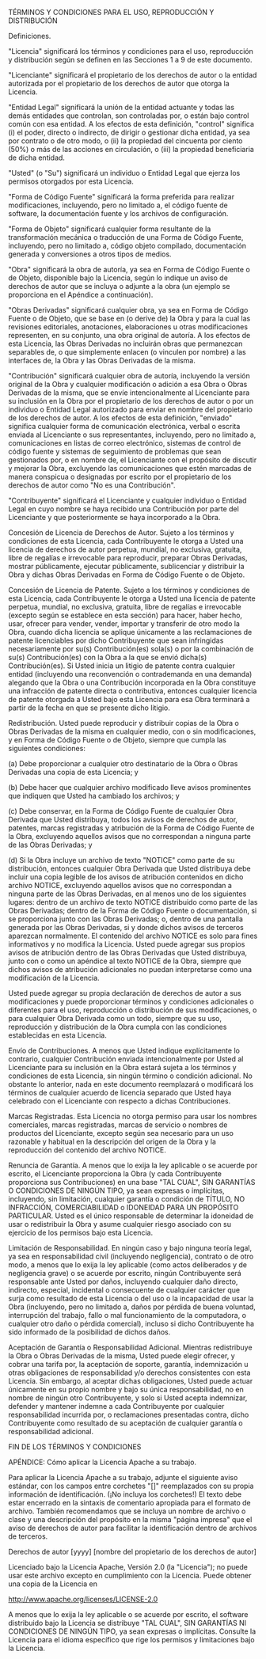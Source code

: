 TÉRMINOS Y CONDICIONES PARA EL USO, REPRODUCCIÓN Y DISTRIBUCIÓN

Definiciones.

"Licencia" significará los términos y condiciones para el uso, reproducción y distribución según se definen en las Secciones 1 a 9 de este documento.

"Licenciante" significará el propietario de los derechos de autor o la entidad autorizada por el propietario de los derechos de autor que otorga la Licencia.

"Entidad Legal" significará la unión de la entidad actuante y todas las demás entidades que controlan, son controladas por, o están bajo control común con esa entidad. A los efectos de esta definición, "control" significa (i) el poder, directo o indirecto, de dirigir o gestionar dicha entidad, ya sea por contrato o de otro modo, o (ii) la propiedad del cincuenta por ciento (50%) o más de las acciones en circulación, o (iii) la propiedad beneficiaria de dicha entidad.

"Usted" (o "Su") significará un individuo o Entidad Legal que ejerza los permisos otorgados por esta Licencia.

"Forma de Código Fuente" significará la forma preferida para realizar modificaciones, incluyendo, pero no limitado a, el código fuente de software, la documentación fuente y los archivos de configuración.

"Forma de Objeto" significará cualquier forma resultante de la transformación mecánica o traducción de una Forma de Código Fuente, incluyendo, pero no limitado a, código objeto compilado, documentación generada y conversiones a otros tipos de medios.

"Obra" significará la obra de autoría, ya sea en Forma de Código Fuente o de Objeto, disponible bajo la Licencia, según lo indique un aviso de derechos de autor que se incluya o adjunte a la obra (un ejemplo se proporciona en el Apéndice a continuación).

"Obras Derivadas" significará cualquier obra, ya sea en Forma de Código Fuente o de Objeto, que se base en (o derive de) la Obra y para la cual las revisiones editoriales, anotaciones, elaboraciones u otras modificaciones representen, en su conjunto, una obra original de autoría. A los efectos de esta Licencia, las Obras Derivadas no incluirán obras que permanezcan separables de, o que simplemente enlacen (o vinculen por nombre) a las interfaces de, la Obra y las Obras Derivadas de la misma.

"Contribución" significará cualquier obra de autoría, incluyendo la versión original de la Obra y cualquier modificación o adición a esa Obra o Obras Derivadas de la misma, que se envíe intencionalmente al Licenciante para su inclusión en la Obra por el propietario de los derechos de autor o por un individuo o Entidad Legal autorizado para enviar en nombre del propietario de los derechos de autor. A los efectos de esta definición, "enviado" significa cualquier forma de comunicación electrónica, verbal o escrita enviada al Licenciante o sus representantes, incluyendo, pero no limitado a, comunicaciones en listas de correo electrónico, sistemas de control de código fuente y sistemas de seguimiento de problemas que sean gestionados por, o en nombre de, el Licenciante con el propósito de discutir y mejorar la Obra, excluyendo las comunicaciones que estén marcadas de manera conspicua o designadas por escrito por el propietario de los derechos de autor como "No es una Contribución".

"Contribuyente" significará el Licenciante y cualquier individuo o Entidad Legal en cuyo nombre se haya recibido una Contribución por parte del Licenciante y que posteriormente se haya incorporado a la Obra.

Concesión de Licencia de Derechos de Autor. Sujeto a los términos y condiciones de esta Licencia, cada Contribuyente le otorga a Usted una licencia de derechos de autor perpetua, mundial, no exclusiva, gratuita, libre de regalías e irrevocable para reproducir, preparar Obras Derivadas, mostrar públicamente, ejecutar públicamente, sublicenciar y distribuir la Obra y dichas Obras Derivadas en Forma de Código Fuente o de Objeto.

Concesión de Licencia de Patente. Sujeto a los términos y condiciones de esta Licencia, cada Contribuyente le otorga a Usted una licencia de patente perpetua, mundial, no exclusiva, gratuita, libre de regalías e irrevocable (excepto según se establece en esta sección) para hacer, haber hecho, usar, ofrecer para vender, vender, importar y transferir de otro modo la Obra, cuando dicha licencia se aplique únicamente a las reclamaciones de patente licenciables por dicho Contribuyente que sean infringidas necesariamente por su(s) Contribución(es) sola(s) o por la combinación de su(s) Contribución(es) con la Obra a la que se envió dicha(s) Contribución(es). Si Usted inicia un litigio de patente contra cualquier entidad (incluyendo una reconvención o contrademanda en una demanda) alegando que la Obra o una Contribución incorporada en la Obra constituye una infracción de patente directa o contributiva, entonces cualquier licencia de patente otorgada a Usted bajo esta Licencia para esa Obra terminará a partir de la fecha en que se presente dicho litigio.

Redistribución. Usted puede reproducir y distribuir copias de la Obra o Obras Derivadas de la misma en cualquier medio, con o sin modificaciones, y en Forma de Código Fuente o de Objeto, siempre que cumpla las siguientes condiciones:

(a) Debe proporcionar a cualquier otro destinatario de la Obra o Obras Derivadas una copia de esta Licencia; y

(b) Debe hacer que cualquier archivo modificado lleve avisos prominentes que indiquen que Usted ha cambiado los archivos; y

(c) Debe conservar, en la Forma de Código Fuente de cualquier Obra Derivada que Usted distribuya, todos los avisos de derechos de autor, patentes, marcas registradas y atribución de la Forma de Código Fuente de la Obra, excluyendo aquellos avisos que no correspondan a ninguna parte de las Obras Derivadas; y

(d) Si la Obra incluye un archivo de texto "NOTICE" como parte de su distribución, entonces cualquier Obra Derivada que Usted distribuya debe incluir una copia legible de los avisos de atribución contenidos en dicho archivo NOTICE, excluyendo aquellos avisos que no correspondan a ninguna parte de las Obras Derivadas, en al menos uno de los siguientes lugares: dentro de un archivo de texto NOTICE distribuido como parte de las Obras Derivadas; dentro de la Forma de Código Fuente o documentación, si se proporciona junto con las Obras Derivadas; o, dentro de una pantalla generada por las Obras Derivadas, si y donde dichos avisos de terceros aparezcan normalmente. El contenido del archivo NOTICE es solo para fines informativos y no modifica la Licencia. Usted puede agregar sus propios avisos de atribución dentro de las Obras Derivadas que Usted distribuya, junto con o como un apéndice al texto NOTICE de la Obra, siempre que dichos avisos de atribución adicionales no puedan interpretarse como una modificación de la Licencia.

Usted puede agregar su propia declaración de derechos de autor a sus modificaciones y puede proporcionar términos y condiciones adicionales o diferentes para el uso, reproducción o distribución de sus modificaciones, o para cualquier Obra Derivada como un todo, siempre que su uso, reproducción y distribución de la Obra cumpla con las condiciones establecidas en esta Licencia.

Envío de Contribuciones. A menos que Usted indique explícitamente lo contrario, cualquier Contribución enviada intencionalmente por Usted al Licenciante para su inclusión en la Obra estará sujeta a los términos y condiciones de esta Licencia, sin ningún término o condición adicional. No obstante lo anterior, nada en este documento reemplazará o modificará los términos de cualquier acuerdo de licencia separado que Usted haya celebrado con el Licenciante con respecto a dichas Contribuciones.

Marcas Registradas. Esta Licencia no otorga permiso para usar los nombres comerciales, marcas registradas, marcas de servicio o nombres de productos del Licenciante, excepto según sea necesario para un uso razonable y habitual en la descripción del origen de la Obra y la reproducción del contenido del archivo NOTICE.

Renuncia de Garantía. A menos que lo exija la ley aplicable o se acuerde por escrito, el Licenciante proporciona la Obra (y cada Contribuyente proporciona sus Contribuciones) en una base "TAL CUAL", SIN GARANTÍAS O CONDICIONES DE NINGÚN TIPO, ya sean expresas o implícitas, incluyendo, sin limitación, cualquier garantía o condición de TÍTULO, NO INFRACCIÓN, COMERCIABILIDAD o IDONEIDAD PARA UN PROPÓSITO PARTICULAR. Usted es el único responsable de determinar la idoneidad de usar o redistribuir la Obra y asume cualquier riesgo asociado con su ejercicio de los permisos bajo esta Licencia.

Limitación de Responsabilidad. En ningún caso y bajo ninguna teoría legal, ya sea en responsabilidad civil (incluyendo negligencia), contrato o de otro modo, a menos que lo exija la ley aplicable (como actos deliberados y de negligencia grave) o se acuerde por escrito, ningún Contribuyente será responsable ante Usted por daños, incluyendo cualquier daño directo, indirecto, especial, incidental o consecuente de cualquier carácter que surja como resultado de esta Licencia o del uso o la incapacidad de usar la Obra (incluyendo, pero no limitado a, daños por pérdida de buena voluntad, interrupción del trabajo, fallo o mal funcionamiento de la computadora, o cualquier otro daño o pérdida comercial), incluso si dicho Contribuyente ha sido informado de la posibilidad de dichos daños.

Aceptación de Garantía o Responsabilidad Adicional. Mientras redistribuye la Obra o Obras Derivadas de la misma, Usted puede elegir ofrecer, y cobrar una tarifa por, la aceptación de soporte, garantía, indemnización u otras obligaciones de responsabilidad y/o derechos consistentes con esta Licencia. Sin embargo, al aceptar dichas obligaciones, Usted puede actuar únicamente en su propio nombre y bajo su única responsabilidad, no en nombre de ningún otro Contribuyente, y solo si Usted acepta indemnizar, defender y mantener indemne a cada Contribuyente por cualquier responsabilidad incurrida por, o reclamaciones presentadas contra, dicho Contribuyente como resultado de su aceptación de cualquier garantía o responsabilidad adicional.

FIN DE LOS TÉRMINOS Y CONDICIONES

APÉNDICE: Cómo aplicar la Licencia Apache a su trabajo.

Para aplicar la Licencia Apache a su trabajo, adjunte el siguiente aviso estándar, con los campos entre corchetes "[]" reemplazados con su propia información de identificación. (¡No incluya los corchetes!) El texto debe estar encerrado en la sintaxis de comentario apropiada para el formato de archivo. También recomendamos que se incluya un nombre de archivo o clase y una descripción del propósito en la misma "página impresa" que el aviso de derechos de autor para facilitar la identificación dentro de archivos de terceros.

Derechos de autor [yyyy] [nombre del propietario de los derechos de autor]

Licenciado bajo la Licencia Apache, Versión 2.0 (la "Licencia");
no puede usar este archivo excepto en cumplimiento con la Licencia.
Puede obtener una copia de la Licencia en

http://www.apache.org/licenses/LICENSE-2.0

A menos que lo exija la ley aplicable o se acuerde por escrito, el software
distribuido bajo la Licencia se distribuye "TAL CUAL",
SIN GARANTÍAS NI CONDICIONES DE NINGÚN TIPO, ya sean expresas o implícitas.
Consulte la Licencia para el idioma específico que rige los permisos y
limitaciones bajo la Licencia.
